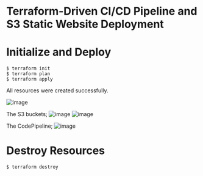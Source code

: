 # Terraform-Driven CI/CD Pipeline and S3 Static Website Deployment

# Initialize and Deploy

```
$ terraform init
$ terraform plan
$ terraform apply
```


All resources were created successfully.

![image](https://github.com/user-attachments/assets/7ddfaec0-4e82-4b57-bd40-84107afc9a44)

The S3 buckets;
![image](https://github.com/user-attachments/assets/1e692361-00e4-440d-ab0c-149c20bb1672)
![image](https://github.com/user-attachments/assets/b3d46a43-12b6-494b-a753-10613cbf4a64)

The CodePipeline;
![image](https://github.com/user-attachments/assets/7a96069c-ff73-48f2-9e83-f7f25e0ca509)





# Destroy Resources

```
$ terraform destroy
```
